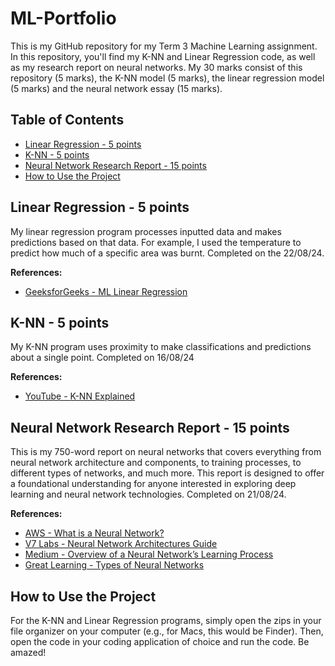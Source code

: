# ML-Portfolio

This is my GitHub repository for my Term 3 Machine Learning assignment. In this repository, you'll find my K-NN and Linear Regression code, as well as my research report on neural networks. My 30 marks consist of this repository (5 marks), the K-NN model (5 marks), the linear regression model (5 marks) and the neural network essay (15 marks).

## Table of Contents
- [Linear Regression - 5 points](#linear-regression---5-points)
- [K-NN - 5 points](#k-nn---5-points)
- [Neural Network Research Report - 15 points](#neural-network-research-report---15-points)
- [How to Use the Project](#how-to-use-the-project)

## Linear Regression - 5 points

My linear regression program processes inputted data and makes predictions based on that data. For example, I used the temperature to predict how much of a specific area was burnt. Completed on the 22/08/24.

**References:**
- [GeeksforGeeks - ML Linear Regression](https://www.geeksforgeeks.org/ml-linear-regression/)

## K-NN - 5 points

My K-NN program uses proximity to make classifications and predictions about a single point. Completed on 16/08/24

**References:**
- [YouTube - K-NN Explained](https://www.youtube.com/watch?v=CMtpzNJbbWQ)

## Neural Network Research Report - 15 points

This is my 750-word report on neural networks that covers everything from neural network architecture and components, to training processes, to different types of networks, and much more. This report is designed to offer a foundational understanding for anyone interested in exploring deep learning and neural network technologies. Completed on 21/08/24.

**References:**
- [AWS - What is a Neural Network?](https://aws.amazon.com/whatis/neuralnetwork/#:~:text=A%20neural%20network%20is%20a)
- [V7 Labs - Neural Network Architectures Guide](https://www.v7labs.com/blog/neural-network-architectures-guide)
- [Medium - Overview of a Neural Network’s Learning Process](https://medium.com/data-science-365/overview-of-a-neural-networks-learning-process-61690a502fa)
- [Great Learning - Types of Neural Networks](https://www.mygreatlearning.com/blog/types-of-neural-networks/)

## How to Use the Project

For the K-NN and Linear Regression programs, simply open the zips in your file organizer on your computer (e.g., for Macs, this would be Finder). Then, open the code in your coding application of choice and run the code. Be amazed!




